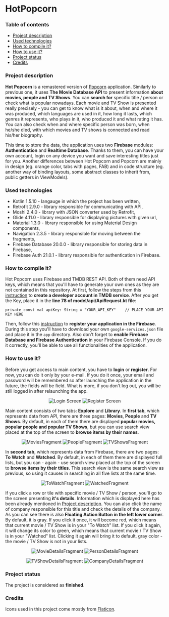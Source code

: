 # HotPopcorn
### Table of contents
* [Project description](#project-description)
* [Used technologies](#used-technologies)
* [How to compile it?](#how-to-compile-it)
* [How to use it?](#how-to-use-it)
* [Project status](#project-status)
* [Credits](#credits)

### Project description
**Hot Popcorn** is a remastered version of [Popcorn](https://github.com/xlimiii/Popcorn) application. 
Similarly to previous one, it  uses **The Movie Database API** to present information **about movies, people and TV Shows**.
You can **search for** specific title / person or check what is popular nowadays. Each movie and TV Show is presented really 
precisely - you can get to know what is it about, when and where it was produced, which languages are used in it, how long it lasts, 
which genres it represents, who plays in it, who produced it and what rating it has. You can also check when and where specific person
was born, when he/she died, with which movies and TV shows is connected and read his/her biography.

This time to store the data, the application uses two **Firebase** modules: **Authentication** and **Realtime Database**. 
Thanks to them, you can have your own account, login on any device you want and save interesting titles just for you. 
Another differences between Hot Popcorn and Popcorn are mainly in design (eg. orange color, tabs with pages, FAB) 
and in code structure (eg. another way of binding layouts, some abstract classes to inherit from, public getters in ViewModels).

### Used technologies
* Kotlin 1.5.10 - langauge in which the project has been written,
* Retrofit 2.9.0 - library responsible for communicating with API,
* Moshi 2.4.0 - library with JSON converter used by Retrofit,
* Glide 4.11.0 - library responsible for displaying pictures with given url,
* Material 1.3.0 - library responsible for using Material Design components,
* Navigation 2.3.5 - library responsible for moving between the fragments,
* Firebase Database 20.0.0 - library responsible for storing data in Firebase,
* Firebase Auth 21.0.1 - library responsible for authentication in Firebase.

### How to compile it?
Hot Popcorn uses Firebase and TMDB REST API. Both of them need API keys, which means that you'll 
have to generate your own ones as they are not contained in this repository. At first, 
follow the steps from this [instruction](https://developers.themoviedb.org/3/getting-started/introduction) to **create a developer account in TMDB service**. 
After you get the Key, place it in the **line 78 of model/api/ApiRequest.kt file**:
```
private const val apiKey: String = "YOUR_API_KEY"    // PLACE YOUR API KEY HERE
```
Then, follow this [instruction](https://firebase.google.com/docs/android/setup) to **register your application in the Firebase**. 
During this step you'll have to download your own ```google-services.json``` file and place it in the ```app``` directory.
Also don't forget to **enable Firebase Database and Firebase Authentication** in your Firebase Console. If you do it correctly, 
you'll be able to use all functionalities of the application.

### How to use it?
Before you get access to main content, you have to **login** or **register**. For now, you can do it only by your e-mail. 
If you do it once, your email and password will be remembered so after launching the application in the future, the fields will be field.
What is more, if you don't log out, you will be still logged in after relaunching the app.

<p align="center">
<img src="https://user-images.githubusercontent.com/43967269/122762461-9e273480-d29d-11eb-89aa-40d2fb4193ed.png" alt="Login Screen">
<img src="https://user-images.githubusercontent.com/43967269/122762442-9b2c4400-d29d-11eb-9aea-751866075f0e.png" alt="Register Screen">
</p>

Main content consists of two tabs: **Explore** and **Library**. In **first tab**, which represents data from API, there are three pages: 
**Movies**, **People** and **TV Shows**. By default, in each of them there are displayed **popular movies, popular people and popular TV Shows**, 
but you can use search view placed at the top of the screen to **browse items by their names**.

<p align="center">
<img src="https://user-images.githubusercontent.com/43967269/122762445-9bc4da80-d29d-11eb-91a0-93d54822ba8e.png" alt="MoviesFragment">
<img src="https://user-images.githubusercontent.com/43967269/122762446-9bc4da80-d29d-11eb-85bc-10a60d8a6670.png" alt="PeopleFragment">
<img src="https://user-images.githubusercontent.com/43967269/122762447-9c5d7100-d29d-11eb-8a1d-620501894b56.png" alt="TVShowsFragment">
</p>

In **second tab**, which represents data from Firebase, there are two pages: **To Watch** and **Watched**. By default, in each of them there are displayed full lists,
but you can - again - use search view placed at the top of the screen to **browse items by their titles**. This search view is the same search view as previous, 
so using it causes in searching in all five lists at the same time.

<p align="center">
<img src="https://user-images.githubusercontent.com/43967269/122762449-9c5d7100-d29d-11eb-940b-0c3dea6a6373.png" alt="ToWatchFragment">
<img src="https://user-images.githubusercontent.com/43967269/122762451-9cf60780-d29d-11eb-8391-66ef0157006f.png" alt="WatchedFragment">
</p>

If you click a row or tile with specific movie / TV Show / person, you'll go to the screen presenting **it's details**. Information which is displayed here 
has been already mentioned in [Project description](#project-description). You can also click the name of company responsible for this title and check 
the details of the company. As you can see there is also **Floating Action Button in the left lower corner**. By default, it is gray. If you click it once,
it will become red, which means that current movie / TV Show is in your "To Watch" list. If you click it again, it will change its color to green, which means
that current movie / TV Show is in your "Watched" list. Clicking it again will bring it to default, gray color - the movie / TV Show is not in your lists.

<p align="center">
<img src="https://user-images.githubusercontent.com/43967269/122762453-9cf60780-d29d-11eb-98d9-11b3262ddc7c.png" alt="MovieDetailsFragment">
<img src="https://user-images.githubusercontent.com/43967269/122762457-9e273480-d29d-11eb-830d-899a622f7a37.png" alt="PersonDetailsFragment">
</p>

<p align="center">
<img src="https://user-images.githubusercontent.com/43967269/122762456-9d8e9e00-d29d-11eb-9269-1a51c07377dd.png" alt="TVShowDetailsFragment">
<img src="https://user-images.githubusercontent.com/43967269/122762455-9d8e9e00-d29d-11eb-85f1-3197a05f208b.png" alt="CompanyDetailsFragment">
</p>

### Project status
The project is considered as **finished**.

### Credits
Icons used in this project come mostly from [Flaticon](https://www.flaticon.com/).
